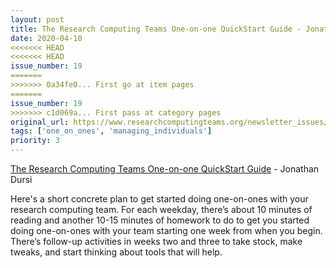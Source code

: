 ```yaml
---
layout: post
title: The Research Computing Teams One-on-one QuickStart Guide - Jonathan Dursi
date: 2020-04-10
<<<<<<< HEAD
<<<<<<< HEAD
issue_number: 19
=======
>>>>>>> 0a34fe0... First go at item pages
=======
issue_number: 19
>>>>>>> c1d069a... First pass at category pages
original_url: https://www.researchcomputingteams.org/newsletter_issues/0019
tags: ['one_on_ones', 'managing_individuals']
priority: 3
---
```


<!-- markdownlint-disable MD033 -->
<!-- markdownlint-disable MD041 -->
<!-- markdownlint-disable MD049 -->

[The Research Computing Teams One-on-one QuickStart Guide](https://www.dursi.ca/post/quickstart-remote-one-on-ones.html) - Jonathan Dursi

Here's a short concrete plan to get started doing one-on-ones with your research computing team.   For each weekday, there’s about 10 minutes of reading and another 10-15 minutes of homework to do to get you started doing one-on-ones with your team starting one week from when you begin. There’s follow-up activities in weeks two and three to take stock, make tweaks, and start thinking about tools that will help.

